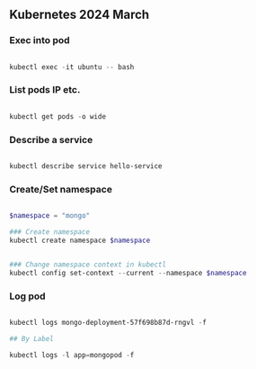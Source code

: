 ## Kubernetes 2024 March


### Exec into pod

```powershell

kubectl exec -it ubuntu -- bash

```


### List pods IP etc.

```powershell

kubectl get pods -o wide

```

### Describe a service 

```powershell

kubectl describe service hello-service

```


### Create/Set namespace

```powershell

$namespace = "mongo"

### Create namespace
kubectl create namespace $namespace


### Change namespace context in kubectl
kubectl config set-context --current --namespace $namespace

```

### Log pod

```powershell

kubectl logs mongo-deployment-57f698b87d-rngvl -f

## By Label

kubectl logs -l app=mongopod -f

```

```